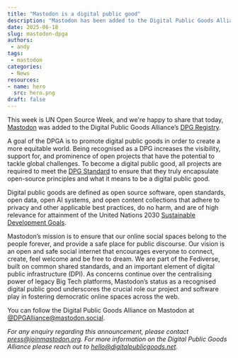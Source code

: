 ```yaml
---
title: "Mastodon is a digital public good"
description: "Mastodon has been added to the Digital Public Goods Alliance's DPG Registry."
date: 2025-06-18
slug: mastodon-dpga
authors:
 - andy
tags:
 - mastodon
categories:
 - News
resources:
- name: hero
  src: hero.png
draft: false
---
```


This week is UN Open Source Week, and we're happy to share that today, [Mastodon](https://www.digitalpublicgoods.net/r/mastodon) was added to the Digital Public Goods Alliance’s [DPG Registry](http://digitalpublicgoods.net/registry/).

A goal of the DPGA is to promote digital public goods in order to create a more equitable world. Being recognised as a DPG increases the visibility, support for, and prominence of open projects that have the potential to tackle global challenges. To become a digital public good, all projects are required to meet the [DPG Standard](http://digitalpublicgoods.net/standard/) to ensure that they truly encapsulate open-source principles and what it means to be a digital public good.

Digital public goods are defined as open source software, open standards, open data, open AI systems, and open content collections that adhere to privacy and other applicable best practices, do no harm, and are of high relevance for attainment of the United Nations 2030 [Sustainable Development Goals](https://sdgs.un.org/goals).

Mastodon’s mission is to ensure that our online social spaces belong to the people forever, and provide a safe place for public discourse. Our vision is an open and safe social internet that encourages everyone to connect, create, feel welcome and be free to dream. We are part of the Fediverse, built on common shared standards, and an important element of digital public infrastructure (DPI). As concerns continue over the centralising power of legacy Big Tech platforms, Mastodon’s status as a recognised digital public good underscores the crucial role our project and software play in fostering democratic online spaces across the web.

You can follow the Digital Public Goods Alliance on Mastodon at [@DPGAlliance@mastodon.social](https://mastodon.social/@DPGAlliance).

_For any enquiry regarding this announcement, please contact [press@joinmastodon.org](mailto:press@joinmastodon.org). For more information on the Digital Public Goods Alliance please reach out to [hello@digitalpublicgoods.net](mailto:hello@digitalpublicgoods.net)._
